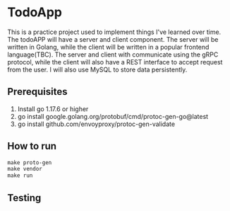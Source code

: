 # TodoApp

This is a practice project used to implement things I've learned over time. The todoAPP will have a server and client component.
The server will be written in Golang, while the client will be written in a popular frontend language(TBC).
The server and client with communicate using the gRPC protocol, while the client will also have a REST interface to accept
request from the user. I will also use MySQL to store data persistently.

## Prerequisites

1. Install go 1.17.6 or higher
2. go install google.golang.org/protobuf/cmd/protoc-gen-go@latest
3. go install github.com/envoyproxy/protoc-gen-validate

## How to run
```makefile
make proto-gen
make vendor
make run
```

## Testing